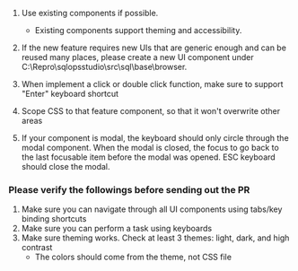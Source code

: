 1. Use existing components if possible. 

	- Existing components support theming and accessibility. 
2. If  the new feature requires new UIs that are generic enough and can be reused many places, please create a new UI component under C:\Repro\sqlopsstudio\src\sql\base\browser.
3. When implement a click or double click function, make sure to support "Enter" keyboard shortcut
4. Scope CSS to that feature component, so that it won't overwrite other areas
5. If your component is modal, the keyboard should only circle through the modal component. When the modal is closed, the focus to go back to the last focusable item before the modal was opened. ESC keyboard should close the modal.

### Please verify the followings before sending out the PR
1. Make sure you can navigate through all UI components using tabs/key binding shortcuts
2. Make sure you can perform a task using keyboards
3. Make sure theming works. Check at least 3 themes: light, dark, and high contrast
	- The colors should come from the theme, not CSS file